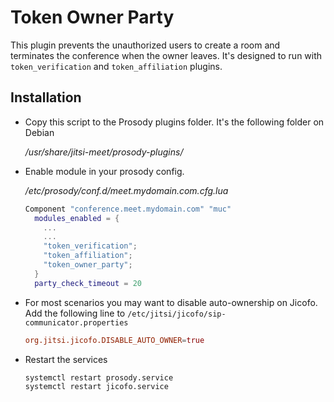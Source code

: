 # Token Owner Party

This plugin prevents the unauthorized users to create a room and terminates the
conference when the owner leaves. It's designed to run with `token_verification`
and `token_affiliation` plugins.

## Installation

- Copy this script to the Prosody plugins folder. It's the following folder on
  Debian

  _/usr/share/jitsi-meet/prosody-plugins/_

- Enable module in your prosody config.

  _/etc/prosody/conf.d/meet.mydomain.com.cfg.lua_

  ```lua
  Component "conference.meet.mydomain.com" "muc"
    modules_enabled = {
      ...
      ...
      "token_verification";
      "token_affiliation";
      "token_owner_party";
    }
    party_check_timeout = 20
  ```

- For most scenarios you may want to disable auto-ownership on Jicofo. Add the
  following line to `/etc/jitsi/jicofo/sip-communicator.properties`

  ```conf
  org.jitsi.jicofo.DISABLE_AUTO_OWNER=true
  ```

- Restart the services

  ```bash
  systemctl restart prosody.service
  systemctl restart jicofo.service
  ```
